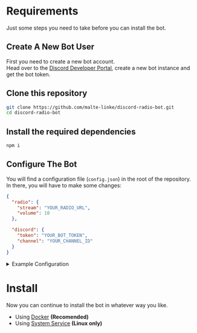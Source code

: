 <h1>Requirements</h1>

Just some steps you need to take before you can install the bot.

<h2>Create A New Bot User</h2>

First you need to create a new bot account. <br />
Head over to the <a href="//discord.com/developers">Discord Developer Portal</a>, create a new bot instance and get the bot token.

<h2>Clone this repository</h2>

```bash
git clone https://github.com/malte-linke/discord-radio-bot.git
cd discord-radio-bot
```

<h2>Install the required dependencies</h2>

```bash
npm i
```

<h2>Configure The Bot</h2>

You will find a configuration file (`config.json`) in the root of the repository.<br />
In there, you will have to make some changes:

```json
{
  "radio": {
    "stream": "YOUR_RADIO_URL",
    "volume": 10
  },

  "discord": {
    "token": "YOUR_BOT_TOKEN",
    "channel": "YOUR_CHANNEL_ID"
  }
}
```

<details>
  <summary>Example Configuration</summary>

```json
{
  "radio": {
    "stream": "https://play.radioXYZ.fm/source.mp3",
    "volume": 10
  },
  "discord": {
    "token": "NjY2MTI0MTU5NTI0Mjc0MjEx.XhvmoQ.aAeFrhScOeeAyk5j9atkZtxTG0I",
    "channel": "370198377088155648"
  }
}
```

</details>

<h1>Install</h1>

Now you can continue to install the bot in whatever way you like.

- Using <a href="docker.md">Docker</a> <b>(Recomended)</b>
- Using <a href="service.md">System Service</a> <b>(Linux only)</b>
